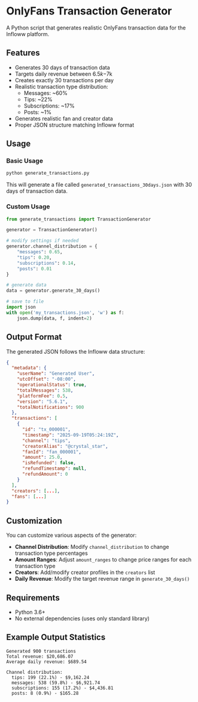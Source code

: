 # OnlyFans Transaction Generator

A Python script that generates realistic OnlyFans transaction data for the Infloww platform.

## Features

- Generates 30 days of transaction data
- Targets daily revenue between $6.5k-$7k
- Creates exactly 30 transactions per day
- Realistic transaction type distribution:
  - Messages: ~60%
  - Tips: ~22%
  - Subscriptions: ~17%
  - Posts: ~1%
- Generates realistic fan and creator data
- Proper JSON structure matching Infloww format

## Usage

### Basic Usage

```bash
python generate_transactions.py
```

This will generate a file called `generated_transactions_30days.json` with 30 days of transaction data.

### Custom Usage

```python
from generate_transactions import TransactionGenerator

generator = TransactionGenerator()

# modify settings if needed
generator.channel_distribution = {
    "messages": 0.65,
    "tips": 0.20,
    "subscriptions": 0.14,
    "posts": 0.01
}

# generate data
data = generator.generate_30_days()

# save to file
import json
with open('my_transactions.json', 'w') as f:
    json.dump(data, f, indent=2)
```

## Output Format

The generated JSON follows the Infloww data structure:

```json
{
  "metadata": {
    "userName": "Generated User",
    "utcOffset": "-08:00",
    "operationalStatus": true,
    "totalMessages": 538,
    "platformFee": 0.5,
    "version": "5.6.1",
    "totalNotifications": 900
  },
  "transactions": [
    {
      "id": "tx_000001",
      "timestamp": "2025-09-19T05:24:19Z",
      "channel": "tips",
      "creatorAlias": "@crystal_star",
      "fanId": "fan_000001",
      "amount": 25.0,
      "isRefunded": false,
      "refundTimestamp": null,
      "refundAmount": 0
    }
  ],
  "creators": [...],
  "fans": [...]
}
```

## Customization

You can customize various aspects of the generator:

- **Channel Distribution**: Modify `channel_distribution` to change transaction type percentages
- **Amount Ranges**: Adjust `amount_ranges` to change price ranges for each transaction type
- **Creators**: Add/modify creator profiles in the `creators` list
- **Daily Revenue**: Modify the target revenue range in `generate_30_days()`

## Requirements

- Python 3.6+
- No external dependencies (uses only standard library)

## Example Output Statistics

```
Generated 900 transactions
Total revenue: $20,686.07
Average daily revenue: $689.54

Channel distribution:
  tips: 199 (22.1%) - $9,162.24
  messages: 538 (59.8%) - $6,921.74
  subscriptions: 155 (17.2%) - $4,436.81
  posts: 8 (0.9%) - $165.28
```
